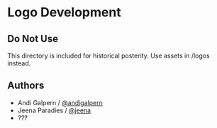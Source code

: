 # Logo Development

## Do Not Use

This directory is included for historical posterity. Use assets in /logos instead.


## Authors

* Andi Galpern / [@andigalpern](https://github.com/andigalpern)
* Jeena Paradies / [@jeena](https://github.com/jeena)
* ???
